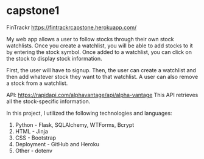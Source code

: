 # capstone1

FinTrackr
https://fintrackrcapstone.herokuapp.com/

My web app allows a user to follow stocks through their own stock watchlists. Once you create a watchlist, you will be able to add stocks to it by entering the stock symbol. Once added to a watchlist, you can click on the stock to display stock information. 

First, the user will have to signup. Then, the user can create a watchlist and then add whatever stock they want to that watchlist. A user can also remove a stock from a watchlist.

API:
https://rapidapi.com/alphavantage/api/alpha-vantage
This API retrieves all the stock-specific information.

In this project, I utilized the following technologies and languages:
1. Python - Flask, SQLAlchemy, WTForms, Bcrypt
2. HTML - Jinja
3. CSS - Bootstrap
4. Deployment - GitHub and Heroku
5. Other - dotenv
